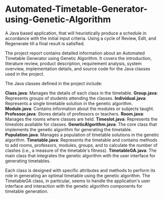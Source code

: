 # Automated-Timetable-Generator-using-Genetic-Algorithm
A Java based application, that will heuristically produce a schedule in accordance with the initial input criteria. Using a cycle of Review, Edit, and Regenerate till a final result is satisfied.


The project report contains detailed information about an Automated Timetable Generator using Genetic Algorithm. It covers the introduction, literature review, product description, requirement analysis, system overview, implementation details, and source code for the Java classes used in the project.

The Java classes defined in the project include:

**Class.java**: Manages the details of each class in the timetable.
**Group.java**: Represents groups of students attending the classes.
**Individual.java**: Represents a single timetable solution in the genetic algorithm.
**Module.java**: Contains information about the modules or subjects taught.
**Professor.java**: Stores details of professors or teachers.
**Room.java**: Manages the rooms where classes are held.
**Timeslot.java**: Represents the timeslots available for classes.
**GeneticAlgorithm.java**: The core class that implements the genetic algorithm for generating the timetable.
**Population.java**: Manages a population of timetable solutions in the genetic algorithm.
**Timetable.java**: Represents the timetable and contains methods to add rooms, professors, modules, groups, and to calculate the number of clashes (i.e., a measure of the timetable's fitness).
**TimetableGA.java**: The main class that integrates the genetic algorithm with the user interface for generating timetables.

Each class is designed with specific attributes and methods to perform its role in generating an optimal timetable using the genetic algorithm. The TimetableGA class, in particular, seems to handle the application's user interface and interaction with the genetic algorithm components for timetable generation.
